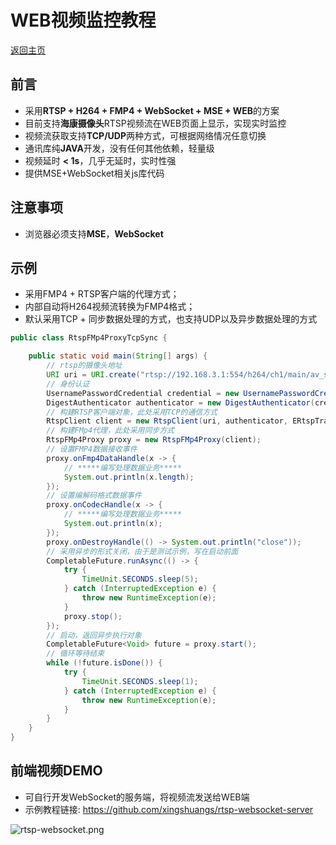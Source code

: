 # WEB视频监控教程

[返回主页](../README-CN.md)

## 前言

- 采用**RTSP + H264 + FMP4 + WebSocket + MSE + WEB**的方案
- 目前支持**海康摄像头**RTSP视频流在WEB页面上显示，实现实时监控
- 视频流获取支持**TCP/UDP**两种方式，可根据网络情况任意切换
- 通讯库纯**JAVA**开发，没有任何其他依赖，轻量级
- 视频延时 **< 1s**，几乎无延时，实时性强
- 提供MSE+WebSocket相关js库代码

## 注意事项

- 浏览器必须支持**MSE**，**WebSocket**

## 示例

- 采用FMP4 + RTSP客户端的代理方式；
- 内部自动将H264视频流转换为FMP4格式；
- 默认采用TCP + 同步数据处理的方式，也支持UDP以及异步数据处理的方式

```java
public class RtspFMp4ProxyTcpSync {

    public static void main(String[] args) {
        // rtsp的摄像头地址
        URI uri = URI.create("rtsp://192.168.3.1:554/h264/ch1/main/av_stream");
        // 身份认证
        UsernamePasswordCredential credential = new UsernamePasswordCredential("admin", "123456");
        DigestAuthenticator authenticator = new DigestAuthenticator(credential);
        // 构建RTSP客户端对象，此处采用TCP的通信方式
        RtspClient client = new RtspClient(uri, authenticator, ERtspTransportProtocol.TCP);
        // 构建FMp4代理，此处采用同步方式
        RtspFMp4Proxy proxy = new RtspFMp4Proxy(client);
        // 设置FMP4数据接收事件
        proxy.onFmp4DataHandle(x -> {
            // *****编写处理数据业务*****
            System.out.println(x.length);
        });
        // 设置编解码格式数据事件
        proxy.onCodecHandle(x -> {
            // *****编写处理数据业务*****
            System.out.println(x);
        });
        proxy.onDestroyHandle(() -> System.out.println("close"));
        // 采用异步的形式关闭，由于是测试示例，写在启动前面
        CompletableFuture.runAsync(() -> {
            try {
                TimeUnit.SECONDS.sleep(5);
            } catch (InterruptedException e) {
                throw new RuntimeException(e);
            }
            proxy.stop();
        });
        // 启动，返回异步执行对象
        CompletableFuture<Void> future = proxy.start();
        // 循环等待结束
        while (!future.isDone()) {
            try {
                TimeUnit.SECONDS.sleep(1);
            } catch (InterruptedException e) {
                throw new RuntimeException(e);
            }
        }
    }
}
```

## 前端视频DEMO

- 可自行开发WebSocket的服务端，将视频流发送给WEB端
- 示例教程链接: https://github.com/xingshuangs/rtsp-websocket-server

![rtsp-websocket.png](https://i.postimg.cc/vBZzrGQB/img.png)
